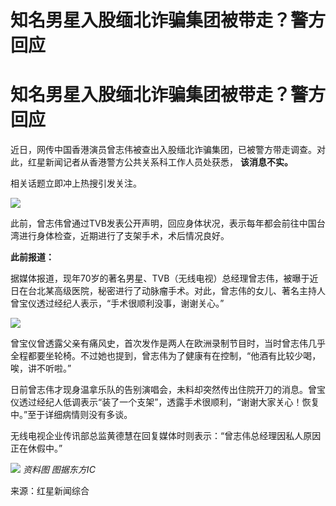 # 知名男星入股缅北诈骗集团被带走？警方回应

# 知名男星入股缅北诈骗集团被带走？警方回应

近日，网传中国香港演员曾志伟被查出入股缅北诈骗集团，已被警方带走调查。对此，红星新闻记者从香港警方公共关系科工作人员处获悉， **该消息不实。**

相关话题立即冲上热搜引发关注。

![](https://inews.gtimg.com/om_bt/O7GMW_5GUB0z-Zy1o9BekapSLIUcpSA0IyzDLmxLmLONwAA/1000)

此前，曾志伟曾通过TVB发表公开声明，回应身体状况，表示每年都会前往中国台湾进行身体检查，近期进行了支架手术，术后情况良好。

**此前报道：**

据媒体报道，现年70岁的著名男星、TVB（无线电视）总经理曾志伟，被曝于近日在台北某高级医院，秘密进行了动脉瘤手术。对此，曾志伟的女儿、著名主持人曾宝仪透过经纪人表示，“手术很顺利没事，谢谢关心。”

![](https://inews.gtimg.com/om_bt/OgFgQj4ay0e5h-fVpRpyv5Pwzcc1-ePKTTo6qnbjIx0XkAA/1000)

曾宝仪曾透露父亲有痛风史，首次发作是两人在欧洲录制节目时，当时曾志伟几乎全程都要坐轮椅。不过她也提到，曾志伟为了健康有在控制，“他酒有比较少喝，唉，讲不听啦。”

日前曾志伟才现身温拿乐队的告别演唱会，未料却突然传出住院开刀的消息。曾宝仪透过经纪人低调表示“装了一个支架”，透露手术很顺利，“谢谢大家关心！恢复中。”至于详细病情则没有多谈。

无线电视企业传讯部总监黄德慧在回复媒体时则表示：“曾志伟总经理因私人原因正在休假中。”

![](https://inews.gtimg.com/om_bt/OwfJ_Wzdq9AxNJzbXUfj9I6hmqoAnmuYchQxPdr1c63gsAA/1000)
_资料图 图据东方IC_

来源：红星新闻综合

